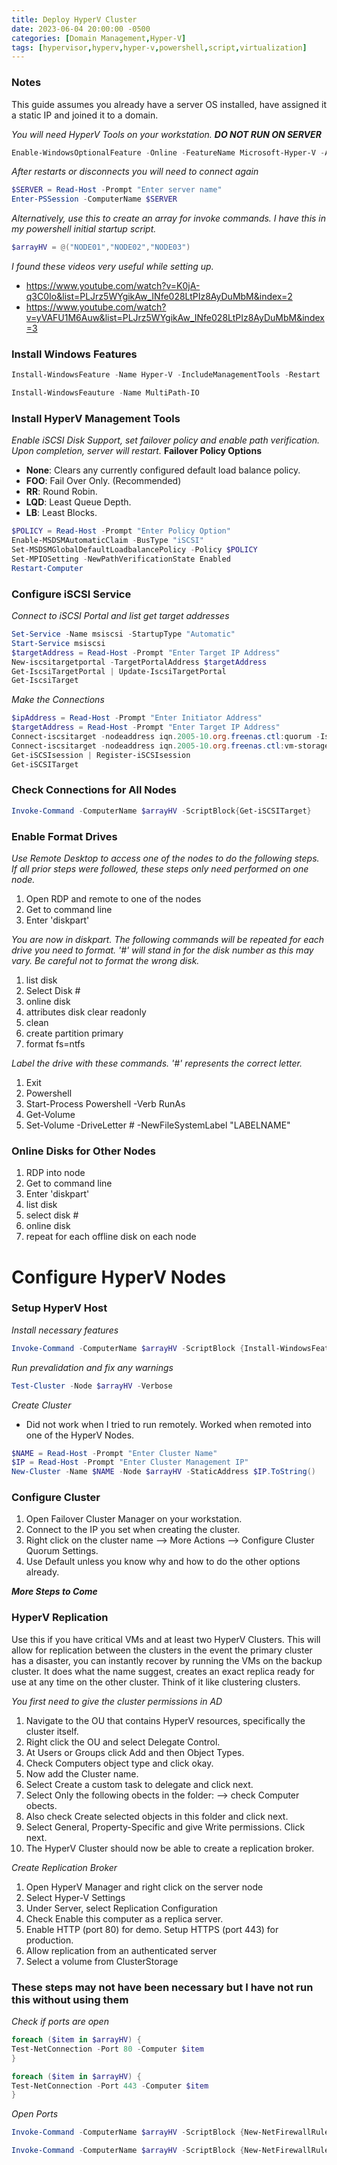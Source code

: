 ```yaml
---
title: Deploy HyperV Cluster
date: 2023-06-04 20:00:00 -0500
categories: [Domain Management,Hyper-V]
tags: [hypervisor,hyperv,hyper-v,powershell,script,virtualization]
---
```


### Notes
This guide assumes you already have a server OS installed, have assigned it a static IP and joined it to a domain.

*You will need HyperV Tools on your workstation.* ***DO NOT RUN ON SERVER***
```powershell
Enable-WindowsOptionalFeature -Online -FeatureName Microsoft-Hyper-V -All
```

*After restarts or disconnects you will need to connect again*
```powershell
$SERVER = Read-Host -Prompt "Enter server name"
Enter-PSSession -ComputerName $SERVER
```

*Alternatively, use this to create an array for invoke commands.  I have this in my powershell initial startup script.*
```powershell
$arrayHV = @("NODE01","NODE02","NODE03")
```

*I found these videos very useful while setting up.*
- https://www.youtube.com/watch?v=K0jA-q3C0Io&list=PLJrz5WYgikAw_INfe028LtPIz8AyDuMbM&index=2
- https://www.youtube.com/watch?v=yVAFU1M6Auw&list=PLJrz5WYgikAw_INfe028LtPIz8AyDuMbM&index=3

### Install Windows Features
```powershell
Install-WindowsFeature -Name Hyper-V -IncludeManagementTools -Restart
```
```powershell
Install-WindowsFeauture -Name MultiPath-IO
```

### Install HyperV Management Tools
*Enable iSCSI Disk Support, set failover policy and enable path verification.  Upon completion, server will restart.*
**Failover Policy Options**
- **None**: Clears any currently configured default load balance policy.
- **FOO**: Fail Over Only. (Recommended)
- **RR**: Round Robin.
- **LQD**: Least Queue Depth.
- **LB**: Least Blocks.

```powershell
$POLICY = Read-Host -Prompt "Enter Policy Option"
Enable-MSDSMAutomaticClaim -BusType "iSCSI"
Set-MSDSMGlobalDefaultLoadbalancePolicy -Policy $POLICY
Set-MPIOSetting -NewPathVerificationState Enabled
Restart-Computer
```

### Configure iSCSI Service
*Connect to iSCSI Portal and list get target addresses*
```powershell
Set-Service -Name msiscsi -StartupType "Automatic"
Start-Service msiscsi
$targetAddress = Read-Host -Prompt "Enter Target IP Address"
New-iscsitargetportal -TargetPortalAddress $targetAddress
Get-IscsiTargetPortal | Update-IscsiTargetPortal
Get-IscsiTarget
```

*Make the Connections*
```powershell
$ipAddress = Read-Host -Prompt "Enter Initiator Address"
$targetAddress = Read-Host -Prompt "Enter Target IP Address"
Connect-iscsitarget -nodeaddress iqn.2005-10.org.freenas.ctl:quorum -IsPersistent $true -InitiatorPortalAddress $ipAddress -TargetPortalAddress $targetAddress
Connect-iscsitarget -nodeaddress iqn.2005-10.org.freenas.ctl:vm-storage -IsPersistent $true -InitiatorPortalAddress $ipAddress -TargetPortalAddress $targetAddress
Get-iSCSIsession | Register-iSCSIsession
Get-iSCSITarget
```

### Check Connections for All Nodes
```powershell
Invoke-Command -ComputerName $arrayHV -ScriptBlock{Get-iSCSITarget}
```

### Enable Format Drives
*Use Remote Desktop to access one of the nodes to do the following steps.  If all prior steps were followed, these steps only need performed on one node.*
1. Open RDP and remote to one of the nodes
2. Get to command line
3. Enter 'diskpart'

*You are now in diskpart.  The following commands will be repeated for each drive you need to format.  '#' will stand in for the disk number as this may vary.  Be careful not to format the wrong disk.*
1. list disk
2. Select Disk #
3. online disk
4. attributes disk clear readonly
5. clean
6. create partition primary
7. format fs=ntfs

*Label the drive with these commands. '#' represents the correct letter.*
1. Exit
2. Powershell
3. Start-Process Powershell -Verb RunAs
4. Get-Volume
5. Set-Volume -DriveLetter # -NewFileSystemLabel "LABELNAME"

### Online Disks for Other Nodes
1. RDP into node
2. Get to command line
3. Enter 'diskpart'
4. list disk
5. select disk #
6. online disk
7. repeat for each offline disk on each node

# Configure HyperV Nodes

### Setup HyperV Host
*Install necessary features*
```powershell
Invoke-Command -ComputerName $arrayHV -ScriptBlock {Install-WindowsFeature Hyper-V, Failover-Clustering -IncludeAllSubFeature -IncludeManagementTools -Restart}
```

*Run prevalidation and fix any warnings*
```powershell
Test-Cluster -Node $arrayHV -Verbose
```

*Create Cluster*
- Did not work when I tried to run remotely.  Worked when remoted into one of the HyperV Nodes.
```powershell
$NAME = Read-Host -Prompt "Enter Cluster Name"
$IP = Read-Host -Prompt "Enter Cluster Management IP"
New-Cluster -Name $NAME -Node $arrayHV -StaticAddress $IP.ToString()
```

### Configure Cluster
1. Open Failover Cluster Manager on your workstation.
2. Connect to the IP you set when creating the cluster.
3. Right click on the cluster name --> More Actions --> Configure Cluster Quorum Settings.
4. Use Default unless you know why and how to do the other options already.

***More Steps to Come***

### HyperV Replication
Use this if you have critical VMs and at least two HyperV Clusters.  This will allow for replication between the clusters in the event the primary cluster has a disaster, you can instantly recover by running the VMs on the backup cluster.  It does what the name suggest, creates an exact replica ready for use at any time on the other cluster.  Think of it like clustering clusters.

*You first need to give the cluster permissions in AD*
1. Navigate to the OU that contains HyperV resources, specifically the cluster itself.
2. Right click the OU and select Delegate Control.
3. At Users or Groups click Add and then Object Types.
4. Check Computers object type and click okay.
5. Now add the Cluster name.
6. Select Create a custom task to delegate and click next.
7. Select Only the following obects in the folder: --> check Computer obects.
8. Also check Create selected objects in this folder and click next.
9. Select General, Property-Specific and give Write permissions.  Click next.
10. The HyperV Cluster should now be able to create a replication broker.

*Create Replication Broker*
1. Open HyperV Manager and right click on the server node
2. Select Hyper-V Settings
3. Under Server, select Replication Configuration
4. Check Enable this computer as a replica server.
5. Enable HTTP (port 80) for demo.  Setup HTTPS (port 443) for production.
6. Allow replication from an authenticated server
7. Select a volume from ClusterStorage




### These steps may not have been necessary but I have not run this without using them
*Check if ports are open*
```powershell
foreach ($item in $arrayHV) {
Test-NetConnection -Port 80 -Computer $item
}
```
```powershell
foreach ($item in $arrayHV) {
Test-NetConnection -Port 443 -Computer $item
}
```
*Open Ports*
```powershell
Invoke-Command -ComputerName $arrayHV -ScriptBlock {New-NetFirewallRule -DisplayName "Allow HTTP Inbound" -Direction Inbound -LocalPort 80 -Protocol TCP -Action Allow}
```
```powershell
Invoke-Command -ComputerName $arrayHV -ScriptBlock {New-NetFirewallRule -DisplayName "Allow HTTPS Inbound" -Direction Inbound -LocalPort 443 -Protocol TCP -Action Allow}
```
